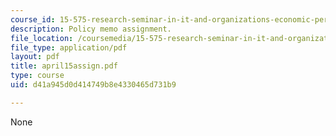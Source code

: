 ```yaml
---
course_id: 15-575-research-seminar-in-it-and-organizations-economic-perspectives-spring-2004
description: Policy memo assignment.
file_location: /coursemedia/15-575-research-seminar-in-it-and-organizations-economic-perspectives-spring-2004/d41a945d0d414749b8e4330465d731b9_april15assign.pdf
file_type: application/pdf
layout: pdf
title: april15assign.pdf
type: course
uid: d41a945d0d414749b8e4330465d731b9

---
```

None